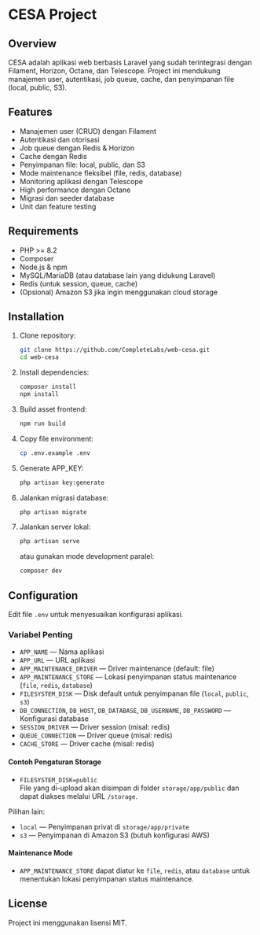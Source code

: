 # CESA Project

## Overview

CESA adalah aplikasi web berbasis Laravel yang sudah terintegrasi dengan Filament, Horizon, Octane, dan Telescope. Project ini mendukung manajemen user, autentikasi, job queue, cache, dan penyimpanan file (local, public, S3).

## Features

- Manajemen user (CRUD) dengan Filament
- Autentikasi dan otorisasi
- Job queue dengan Redis & Horizon
- Cache dengan Redis
- Penyimpanan file: local, public, dan S3
- Mode maintenance fleksibel (file, redis, database)
- Monitoring aplikasi dengan Telescope
- High performance dengan Octane
- Migrasi dan seeder database
- Unit dan feature testing

## Requirements

- PHP >= 8.2
- Composer
- Node.js & npm
- MySQL/MariaDB (atau database lain yang didukung Laravel)
- Redis (untuk session, queue, cache)
- (Opsional) Amazon S3 jika ingin menggunakan cloud storage

## Installation

1. Clone repository:
   ```bash
   git clone https://github.com/CompleteLabs/web-cesa.git
   cd web-cesa
   ```

2. Install dependencies:
   ```bash
   composer install
   npm install
   ```

3. Build asset frontend:
   ```bash
   npm run build
   ```

4. Copy file environment:
   ```bash
   cp .env.example .env
   ```

5. Generate APP_KEY:
   ```bash
   php artisan key:generate
   ```

6. Jalankan migrasi database:
   ```bash
   php artisan migrate
   ```

7. Jalankan server lokal:
   ```bash
   php artisan serve
   ```
   atau gunakan mode development paralel:
   ```bash
   composer dev
   ```

## Configuration

Edit file `.env` untuk menyesuaikan konfigurasi aplikasi.

### Variabel Penting

- `APP_NAME` — Nama aplikasi
- `APP_URL` — URL aplikasi
- `APP_MAINTENANCE_DRIVER` — Driver maintenance (default: file)
- `APP_MAINTENANCE_STORE` — Lokasi penyimpanan status maintenance (`file`, `redis`, `database`)
- `FILESYSTEM_DISK` — Disk default untuk penyimpanan file (`local`, `public`, `s3`)
- `DB_CONNECTION`, `DB_HOST`, `DB_DATABASE`, `DB_USERNAME`, `DB_PASSWORD` — Konfigurasi database
- `SESSION_DRIVER` — Driver session (misal: redis)
- `QUEUE_CONNECTION` — Driver queue (misal: redis)
- `CACHE_STORE` — Driver cache (misal: redis)

#### Contoh Pengaturan Storage

- `FILESYSTEM_DISK=public`  
  File yang di-upload akan disimpan di folder `storage/app/public` dan dapat diakses melalui URL `/storage`.

Pilihan lain:
- `local` — Penyimpanan privat di `storage/app/private`
- `s3` — Penyimpanan di Amazon S3 (butuh konfigurasi AWS)

#### Maintenance Mode

- `APP_MAINTENANCE_STORE` dapat diatur ke `file`, `redis`, atau `database` untuk menentukan lokasi penyimpanan status maintenance.

## License

Project ini menggunakan lisensi MIT.
